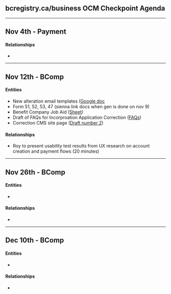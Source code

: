 ## bcregistry.ca/business OCM Checkpoint Agenda

----
Nov 4th - Payment
----
#### Relationships
* 

----
Nov 12th - BComp
----
#### Entities
* New alteration email templates ([Google doc](https://docs.google.com/document/d/1WS-BtGhgppkUprzUWxVamQLtQfhFF9_XVhqNPjZGrkk/edit?usp=sharing)
* Form 51, 52, 53, 47 (sienna link docs when gen is done on nov 9)
* Benefit Company Job Aid ([Sheet](https://docs.google.com/spreadsheets/d/1zTzC3fSwit2DikDx6AFFJHxYK8mAtkGbRQdh0td1M0k/edit?usp=sharing))
* Draft of FAQs for Incorproation Application Correction ([FAQs](https://docs.google.com/document/d/1e6Vr1IAiBUM15pZUI53caYHVUbk6qkiogyt0wX8l3yg/edit?usp=sharing))
* Correction CMS site page ([Draft number 2](https://docs.google.com/document/d/1Sq9eXD-d4Oc_QhYnuHaipFhHSEmTuD_8H_-WktDzj7M/edit?usp=sharing))
#### Relationships
* Roy to present usability test results from UX research on account creation and payment flows (20 minutes)

----
Nov 26th - BComp
----
#### Entities
* 
#### Relationships
* 

----
Dec 10th - BComp
----
#### Entities
* 
#### Relationships
* 
